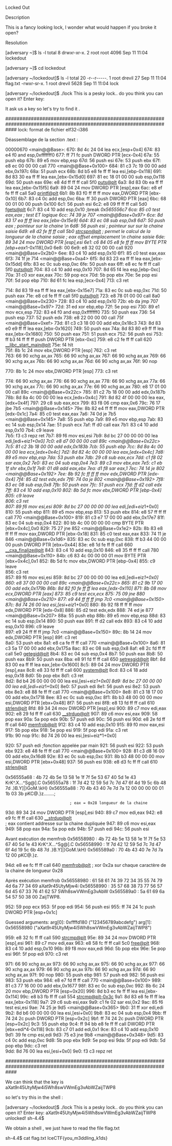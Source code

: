 Locked Out

Description

This is a fancy looking lock, I wonder what would happen if you broke it open?

Resolution

[adversary ~]$ ls -l
total 8
drwxr-xr-x. 2 root root 4096 Sep 11 11:04 lockedout

[adversary ~]$ cd lockedout

[adversary ~/lockedout]$ ls -l
total 20
-r--r-----. 1 root drevil   27 Sep 11 11:04 flag.txt
-rwxr-sr-x. 1 root drevil 5628 Sep 11 11:04 lock

[adversary ~/lockedout]$ ./lock
This is a pesky lock.. do you think you can open it?
Enter key:


It ask us a key so let's try to find it .


####################################################################################################################
lock:     format de fichier elf32-i386


Déassemblage de la section .text :

00000670 <main@@Base>:
 670:	8d 4c 24 04          	lea    ecx,[esp+0x4]
 674:	83 e4 f0             	and    esp,0xfffffff0
 677:	ff 71 fc             	push   DWORD PTR [ecx-0x4]
 67a:	55                   	push   ebp
 67b:	89 e5                	mov    ebp,esp
 67d:	56                   	push   esi
 67e:	53                   	push   ebx
 67f:	e8 ec 00 00 00       	call   770 <main@@Base+0x100>
 684:	81 c3 7c 19 00 00    	add    ebx,0x197c
 68a:	51                   	push   ecx
 68b:	8d b5 e8 fe ff ff    	lea    esi,[ebp-0x118]
 691:	8d 83 30 ea ff ff    	lea    eax,[ebx-0x15d0]
 697:	81 ec 18 01 00 00    	sub    esp,0x118
 69d:	50                   	push   eax
 69e:	e8 4d ff ff ff       	call   5f0 <puts@plt>
 6a3:	8d 83 0b ea ff ff    	lea    eax,[ebx-0x15f5]
 6a9:	89 04 24             	mov    DWORD PTR [esp],eax
 6ac:	e8 ef fe ff ff       	call   5a0 <printf@plt>
 6b1:	8b 83 f0 ff ff ff    	mov    eax,DWORD PTR [ebx-0x10]
 6b7:	83 c4 0c             	add    esp,0xc
 6ba:	ff 30                	push   DWORD PTR [eax]
 6bc:	68 00 01 00 00       	push   0x100
 6c1:	56                   	push   esi
 6c2:	e8 09 ff ff ff       	call   5d0 <fgets@plt>
 6c7:	83 c4 10             	add    esp,0x10                           ;break *0x565556c7
 6ca:	85 c0                	test   eax,eax                           ; test ET logique
 6cc:	74 39                	je     707 <main@@Base+0x97>
 6ce:	8d 83 17 ea ff ff    	lea    eax,[ebx-0x15e9]
 6d4:	83 ec 08             	sub    esp,0x8
 6d7:	50                   	push   eax                                ; pointeur sur la chaine \n
 6d8:	56                   	push   esi                                ; pointeur sur sur la chaine saisie
 6d9:	e8 d2 fe ff ff       	call   5b0 <strcspn@plt>                  ; permet le calcul de la longueur de la chaine saisie
                                                                          ; eax offset emplacement \n chaine saisie
 6de:	89 34 24             	mov    DWORD PTR [esp],esi
 6e1:	c6 84 05 e8 fe ff ff 	mov    BYTE PTR [ebp+eax*1-0x118],0x0
 6e8:	00 
 6e9:	e8 32 02 00 00       	call   920 <main@@Base+0x2b0>
 6ee:	83 c4 10             	add    esp,0x10
 6f1:	85 c0                	test   eax,eax
 6f3:	74 1f                	je     714 <main@@Base+0xa4>
 6f5:	8d 83 23 ea ff ff    	lea    eax,[ebx-0x15dd]
 6fb:	83 ec 0c             	sub    esp,0xc
 6fe:	50                   	push   eax
 6ff:	e8 ec fe ff ff       	call   5f0 <puts@plt>
 704:	83 c4 10             	add    esp,0x10
 707:	8d 65 f4             	lea    esp,[ebp-0xc]
 70a:	31 c0                	xor    eax,eax
 70c:	59                   	pop    ecx
 70d:	5b                   	pop    ebx
 70e:	5e                   	pop    esi
 70f:	5d                   	pop    ebp
 710:	8d 61 fc             	lea    esp,[ecx-0x4]
 713:	c3                   	ret    
 


714:	8d 83 19 ea ff ff    	lea    eax,[ebx-0x15e7]
 71a:	83 ec 0c             	sub    esp,0xc
 71d:	50                   	push   eax
 71e:	e8 cd fe ff ff       	call   5f0 <puts@plt>
 723:	e8 78 01 00 00       	call   8a0 <main@@Base+0x230>
 728:	83 c4 10             	add    esp,0x10
 72b:	eb da                	jmp    707 <main@@Base+0x97>
 72d:	31 ed                	xor    ebp,ebp
 72f:	5e                   	pop    esi
 730:	89 e1                	mov    ecx,esp
 732:	83 e4 f0             	and    esp,0xfffffff0
 735:	50                   	push   eax
 736:	54                   	push   esp
 737:	52                   	push   edx
 738:	e8 22 00 00 00       	call   75f <main@@Base+0xef>
 73d:	81 c3 c3 18 00 00    	add    ebx,0x18c3
 743:	8d 83 e0 e9 ff ff    	lea    eax,[ebx-0x1620]
 749:	50                   	push   eax
 74a:	8d 83 80 e9 ff ff    	lea    eax,[ebx-0x1680]
 750:	50                   	push   eax
 751:	51                   	push   ecx
 752:	56                   	push   esi
 753:	ff b3 f4 ff ff ff    	push   DWORD PTR [ebx-0xc]
 759:	e8 c2 fe ff ff       	call   620 <__libc_start_main@plt>
 75e:	f4                   	hlt    
 75f:	8b 1c 24             	mov    ebx,DWORD PTR [esp]
 762:	c3                   	ret    
 763:	66 90                	xchg   ax,ax
 765:	66 90                	xchg   ax,ax
 767:	66 90                	xchg   ax,ax
 769:	66 90                	xchg   ax,ax
 76b:	66 90                	xchg   ax,ax
 76d:	66 90                	xchg   ax,ax
 76f:	90                   	nop
 


770:	8b 1c 24             	mov    ebx,DWORD PTR [esp]
 773:	c3                   	ret    
 

774:	66 90                	xchg   ax,ax
 776:	66 90                	xchg   ax,ax
 778:	66 90                	xchg   ax,ax
 77a:	66 90                	xchg   ax,ax
 77c:	66 90                	xchg   ax,ax
 77e:	66 90                	xchg   ax,ax
 780:	e8 17 01 00 00       	call   89c <main@@Base+0x22c>
 785:	81 c2 7b 18 00 00    	add    edx,0x187b
 78b:	8d 8a 4c 00 00 00    	lea    ecx,[edx+0x4c]
 791:	8d 82 4f 00 00 00    	lea    eax,[edx+0x4f]
 797:	29 c8                	sub    eax,ecx
 799:	83 f8 06             	cmp    eax,0x6
 79c:	76 17                	jbe    7b5 <main@@Base+0x145>
 79e:	8b 82 e4 ff ff ff    	mov    eax,DWORD PTR [edx-0x1c]
 7a4:	85 c0                	test   eax,eax
 7a6:	74 0d                	je     7b5 <main@@Base+0x145>
 7a8:	55                   	push   ebp
 7a9:	89 e5                	mov    ebp,esp
 7ab:	83 ec 14             	sub    esp,0x14
 7ae:	51                   	push   ecx
 7af:	ff d0                	call   eax
 7b1:	83 c4 10             	add    esp,0x10
 7b4:	c9                   	leave  
 7b5:	f3 c3                	repz ret 
 7b7:	89 f6                	mov    esi,esi
 7b9:	8d bc 27 00 00 00 00 	lea    edi,[edi+eiz*1+0x0]
 7c0:	e8 d7 00 00 00       	call   89c <main@@Base+0x22c>
 7c5:	81 c2 3b 18 00 00    	add    edx,0x183b
 7cb:	55                   	push   ebp
 7cc:	8d 8a 4c 00 00 00    	lea    ecx,[edx+0x4c]
 7d2:	8d 82 4c 00 00 00    	lea    eax,[edx+0x4c]
 7d8:	89 e5                	mov    ebp,esp
 7da:	53                   	push   ebx
 7db:	29 c8                	sub    eax,ecx
 7dd:	c1 f8 02             	sar    eax,0x2
 7e0:	83 ec 04             	sub    esp,0x4
 7e3:	89 c3                	mov    ebx,eax
 7e5:	c1 eb 1f             	shr    ebx,0x1f
 7e8:	01 d8                	add    eax,ebx
 7ea:	d1 f8                	sar    eax,1
 7ec:	74 14                	je     802 <main@@Base+0x192>
 7ee:	8b 92 fc ff ff ff    	mov    edx,DWORD PTR [edx-0x4]
 7f4:	85 d2                	test   edx,edx
 7f6:	74 0a                	je     802 <main@@Base+0x192>
 7f8:	83 ec 08             	sub    esp,0x8
 7fb:	50                   	push   eax
 7fc:	51                   	push   ecx
 7fd:	ff d2                	call   edx
 7ff:	83 c4 10             	add    esp,0x10
 802:	8b 5d fc             	mov    ebx,DWORD PTR [ebp-0x4]
 805:	c9                   	leave  
 806:	c3                   	ret    
 807:	89 f6                	mov    esi,esi
 809:	8d bc 27 00 00 00 00 	lea    edi,[edi+eiz*1+0x0]
 810:	55                   	push   ebp
 811:	89 e5                	mov    ebp,esp
 813:	53                   	push   ebx
 814:	e8 57 ff ff ff       	call   770 <main@@Base+0x100>
 819:	81 c3 e7 17 00 00    	add    ebx,0x17e7
 81f:	83 ec 04             	sub    esp,0x4
 822:	80 bb 4c 00 00 00 00 	cmp    BYTE PTR [ebx+0x4c],0x0
 829:	75 27                	jne    852 <main@@Base+0x1e2>
 82b:	8b 83 e8 ff ff ff    	mov    eax,DWORD PTR [ebx-0x18]
 831:	85 c0                	test   eax,eax
 833:	74 11                	je     846 <main@@Base+0x1d6>
 835:	83 ec 0c             	sub    esp,0xc
 838:	ff b3 44 00 00 00    	push   DWORD PTR [ebx+0x44]
 83e:	e8 1d fe ff ff       	call   660 <__cxa_finalize@plt>
 843:	83 c4 10             	add    esp,0x10
 846:	e8 35 ff ff ff       	call   780 <main@@Base+0x110>
 84b:	c6 83 4c 00 00 00 01 	mov    BYTE PTR [ebx+0x4c],0x1
 852:	8b 5d fc             	mov    ebx,DWORD PTR [ebp-0x4]
 855:	c9                   	leave  
 856:	c3                   	ret    
 857:	89 f6                	mov    esi,esi
 859:	8d bc 27 00 00 00 00 	lea    edi,[edi+eiz*1+0x0]
 860:	e8 37 00 00 00       	call   89c <main@@Base+0x22c>
 865:	81 c2 9b 17 00 00    	add    edx,0x179b
 86b:	8d 82 f0 fe ff ff    	lea    eax,[edx-0x110]
 871:	8b 08                	mov    ecx,DWORD PTR [eax]
 873:	85 c9                	test   ecx,ecx
 875:	75 09                	jne    880 <main@@Base+0x210>
 877:	e9 44 ff ff ff       	jmp    7c0 <main@@Base+0x150>
 87c:	8d 74 26 00          	lea    esi,[esi+eiz*1+0x0]
 880:	8b 92 f8 ff ff ff    	mov    edx,DWORD PTR [edx-0x8]
 886:	85 d2                	test   edx,edx
 888:	74 ed                	je     877 <main@@Base+0x207>
 88a:	55                   	push   ebp
 88b:	89 e5                	mov    ebp,esp
 88d:	83 ec 14             	sub    esp,0x14
 890:	50                   	push   eax
 891:	ff d2                	call   edx
 893:	83 c4 10             	add    esp,0x10
 896:	c9                   	leave  
 897:	e9 24 ff ff ff       	jmp    7c0 <main@@Base+0x150>
 89c:	8b 14 24             	mov    edx,DWORD PTR [esp]
 89f:	c3                   	ret    
 8a0:	53                   	push   ebx
 8a1:	e8 ca fe ff ff       	call   770 <main@@Base+0x100>
 8a6:	81 c3 5a 17 00 00    	add    ebx,0x175a
 8ac:	83 ec 08             	sub    esp,0x8
 8af:	e8 2c fd ff ff       	call   5e0 <getegid@plt>
 8b4:	83 ec 04             	sub    esp,0x4
 8b7:	50                   	push   eax
 8b8:	50                   	push   eax
 8b9:	50                   	push   eax
 8ba:	e8 91 fd ff ff       	call   650 <setresgid@plt>
 8bf:	8d 83 00 ea ff ff    	lea    eax,[ebx-0x1600]
 8c5:	89 04 24             	mov    DWORD PTR [esp],eax
 8c8:	e8 33 fd ff ff       	call   600 <system@plt>
 8cd:	83 c4 18             	add    esp,0x18
 8d0:	5b                   	pop    ebx
 8d1:	c3                   	ret    
 8d2:	8d b4 26 00 00 00 00 	lea    esi,[esi+eiz*1+0x0]
 8d9:	8d bc 27 00 00 00 00 	lea    edi,[edi+eiz*1+0x0]
 8e0:	57                   	push   edi
 8e1:	56                   	push   esi
 8e2:	53                   	push   ebx
 8e3:	e8 88 fe ff ff       	call   770 <main@@Base+0x100>
 8e8:	81 c3 18 17 00 00    	add    ebx,0x1718
 8ee:	83 ec 0c             	sub    esp,0xc
 8f1:	8b b3 48 00 00 00    	mov    esi,DWORD PTR [ebx+0x48]
 8f7:	56                   	push   esi
 8f8:	e8 13 fd ff ff       	call   610 <strlen@plt>
 8fd:	89 34 24             	mov    DWORD PTR [esp],esi
 900:	89 c7                	mov    edi,eax
 902:	e8 29 fd ff ff       	call   630 <__strdup@plt>
 907:	89 c6                	mov    esi,eax
 909:	58                   	pop    eax
 90a:	5a                   	pop    edx
 90b:	57                   	push   edi
 90c:	56                   	push   esi
 90d:	e8 2e fd ff ff       	call   640 <memfrob@plt>
 912:	83 c4 10             	add    esp,0x10
 915:	89 f0                	mov    eax,esi
 917:	5b                   	pop    ebx
 918:	5e                   	pop    esi
 919:	5f                   	pop    edi
 91a:	c3                   	ret    
 91b:	90                   	nop
 91c:	8d 74 26 00          	lea    esi,[esi+eiz*1+0x0]
 



920:	57                   	push   edi                     ;fonction appelée par main
 921:	56                   	push   esi
 922:	53                   	push   ebx
 923:	e8 48 fe ff ff       	call   770 <main@@Base+0x100>
 928:	81 c3 d8 16 00 00    	add    ebx,0x16d8
 92e:	83 ec 0c             	sub    esp,0xc
 931:	8b b3 48 00 00 00    	mov    esi,DWORD PTR [ebx+0x48]
 937:	56                   	push   esi
 938:	e8 d3 fc ff ff       	call   610 <strlen@plt>


0x56555a68 : 4b 72 4b 5e 13 58 1e 1f 7f 5e 53 67 40 5d 1e 43   KrK^.X...^Sg@].C
0x56555a78 : 1f 7d 42 12 59 5d 7c 7d 47 6f 4d 19 5c 6b 48 7d   .}B.Y]|}GoM.\kH}
0x56555a88 : 70 4b 43 40 7e 7d 7a 12 00 00 00 00 01 1b 03 3b   pKC@.}z........;

 								; eax = 0x28 longueur de la chaine 




 93d:	89 34 24             	mov    DWORD PTR [esp],esi
 940:	89 c7                	mov    edi,eax
 942:	e8 e9 fc ff ff       	call   630 <__strdup@plt>      
                                                           ; eax contient addresse sur la chaine dupliquée 
 947:	89 c6                	mov    esi,eax     
 949:	58                   	pop    eax
 94a:	5a                   	pop    edx
 94b:	57                   	push   edi
 94c:	56                   	push   esi

Avant exécution de memfrob
0x56558980 : 4b 72 4b 5e 13 58 1e 1f 7f 5e 53 67 40 5d 1e 43   KrK^.X...^Sg@].C
0x56558990 : 1f 7d 42 12 59 5d 7c 7d 47 6f 4d 19 5c 6b 48 7d   .}B.Y]|}GoM.\kH}
0x565589a0 : 70 4b 43 40 7e 7d 7a 12 00                        pKC@.}z.


 94d:	e8 ee fc ff ff       	call   640 <memfrob@plt>     ; xor 0x2a sur chaque caractère de la chaine de longueur 0x28

Après exécution memfrob
0x56558980 : 61 58 61 74 39 72 34 35 55 74 79 4d 6a 77 34 69   aXat9r45UtyMjw4i
0x56558990 : 35 57 68 38 73 77 56 57 6d 45 67 33 76 41 62 57   5Wh8swVWmEg3vAbW
0x565589a0 : 5a 61 69 6a 54 57 50 38 00                        ZaijTWP8.




 952:	59                   	pop    ecx
 953:	5f                   	pop    edi
 954:	56                   	push   esi
 955:	ff 74 24 1c          	push   DWORD PTR [esp+0x1c]

Guessed arguments:
arg[0]: 0xffffd180 ("123456789abcdefg")
arg[1]: 0x56558980 ("aXat9r45UtyMjw4i5Wh8swVWmEg3vAbWZaijTWP8")


 959:	e8 32 fc ff ff       	call   590 <strcmp@plt>
 95e:	89 34 24             	mov    DWORD PTR [esp],esi
 961:	89 c7                	mov    edi,eax
 963:	e8 58 fc ff ff       	call   5c0 <free@plt>
 968:	83 c4 10             	add    esp,0x10
 96b:	89 f8                	mov    eax,edi
 96d:	5b                   	pop    ebx
 96e:	5e                   	pop    esi
 96f:	5f                   	pop    edi
 970:	c3                   	ret    
 


971:	66 90                	xchg   ax,ax
 973:	66 90                	xchg   ax,ax
 975:	66 90                	xchg   ax,ax
 977:	66 90                	xchg   ax,ax
 979:	66 90                	xchg   ax,ax
 97b:	66 90                	xchg   ax,ax
 97d:	66 90                	xchg   ax,ax
 97f:	90                   	nop
 980:	55                   	push   ebp
 981:	57                   	push   edi
 982:	56                   	push   esi
 983:	53                   	push   ebx
 984:	e8 e7 fd ff ff       	call   770 <main@@Base+0x100>
 989:	81 c3 77 16 00 00    	add    ebx,0x1677
 98f:	83 ec 0c             	sub    esp,0xc
 992:	8b 6c 24 20          	mov    ebp,DWORD PTR [esp+0x20]
 996:	8d b3 ec fe ff ff    	lea    esi,[ebx-0x114]
 99c:	e8 b3 fb ff ff       	call   554 <strcmp@plt-0x3c>
 9a1:	8d 83 e8 fe ff ff    	lea    eax,[ebx-0x118]
 9a7:	29 c6                	sub    esi,eax
 9a9:	c1 fe 02             	sar    esi,0x2
 9ac:	85 f6                	test   esi,esi
 9ae:	74 25                	je     9d5 <main@@Base+0x365>
 9b0:	31 ff                	xor    edi,edi
 9b2:	8d b6 00 00 00 00    	lea    esi,[esi+0x0]
 9b8:	83 ec 04             	sub    esp,0x4
 9bb:	ff 74 24 2c          	push   DWORD PTR [esp+0x2c]
 9bf:	ff 74 24 2c          	push   DWORD PTR [esp+0x2c]
 9c3:	55                   	push   ebp
 9c4:	ff 94 bb e8 fe ff ff 	call   DWORD PTR [ebx+edi*4-0x118]
 9cb:	83 c7 01             	add    edi,0x1
 9ce:	83 c4 10             	add    esp,0x10
 9d1:	39 fe                	cmp    esi,edi
 9d3:	75 e3                	jne    9b8 <main@@Base+0x348>
 9d5:	83 c4 0c             	add    esp,0xc
 9d8:	5b                   	pop    ebx
 9d9:	5e                   	pop    esi
 9da:	5f                   	pop    edi
 9db:	5d                   	pop    ebp
 9dc:	c3                   	ret    
 9dd:	8d 76 00             	lea    esi,[esi+0x0]
 9e0:	f3 c3                	repz ret 

####################################################################################################################

We can think that the key is  aXat9r45UtyMjw4i5Wh8swVWmEg3vAbWZaijTWP8

so let's try this in the shell :

[adversary ~/lockedout]$ ./lock
This is a pesky lock.. do you think you can open it?
Enter key: aXat9r45UtyMjw4i5Wh8swVWmEg3vAbWZaijTWP8
unlocked!
sh-4.4$

We obtain a shell , we just have to read the file flag.txt 

sh-4.4$ cat flag.txt
IceCTF{you_m3ddling_k1ds}